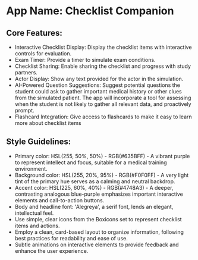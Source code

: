 # **App Name**: Checklist Companion

## Core Features:

- Interactive Checklist Display: Display the checklist items with interactive controls for evaluation.
- Exam Timer: Provide a timer to simulate exam conditions.
- Checklist Sharing: Enable sharing the checklist and progress with study partners.
- Actor Display: Show any text provided for the actor in the simulation.
- AI-Powered Question Suggestions: Suggest potential questions the student could ask to gather important medical history or other clues from the simulated patient. The app will incorporate a tool for assessing when the student is not likely to gather all relevant data, and proactively prompt.
- Flashcard Integration: Give access to flashcards to make it easy to learn more about checklist items

## Style Guidelines:

- Primary color: HSL(255, 50%, 50%) - RGB(#635BFF) - A vibrant purple to represent intellect and focus, suitable for a medical training environment.
- Background color: HSL(255, 20%, 95%) - RGB(#F0F0FF) - A very light tint of the primary hue serves as a calming and neutral backdrop.
- Accent color: HSL(225, 60%, 40%) - RGB(#4748A3) - A deeper, contrasting analogous blue-purple emphasizes important interactive elements and call-to-action buttons.
- Body and headline font: 'Alegreya', a serif font, lends an elegant, intellectual feel.
- Use simple, clear icons from the Boxicons set to represent checklist items and actions.
- Employ a clean, card-based layout to organize information, following best practices for readability and ease of use.
- Subtle animations on interactive elements to provide feedback and enhance the user experience.